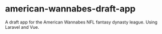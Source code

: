 # american-wannabes-draft-app
A draft app for the American Wannabes NFL fantasy dynasty league. Using Laravel and Vue.
